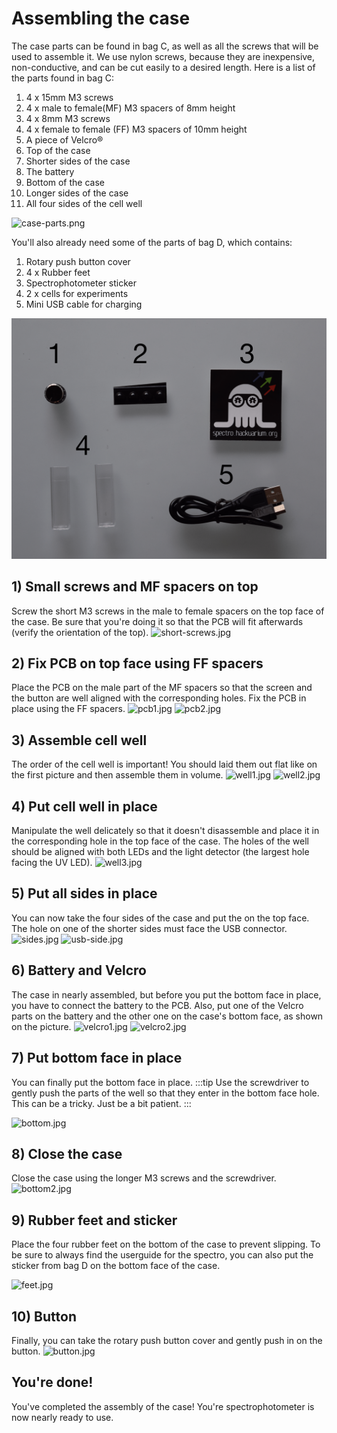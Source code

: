 # Assembling the case

The case parts can be found in bag C, as well as all the screws that will be used to assemble it. We use nylon screws, because they are inexpensive, non-conductive, and can be cut easily to a desired length. Here is a list of the parts found in bag C:

1. 4 x 15mm M3 screws
2. 4 x male to female(MF) M3 spacers of 8mm height
3. 4 x 8mm M3 screws
4. 4 x female to female (FF) M3 spacers of 10mm height
5. A piece of Velcro®
6. Top of the case
7. Shorter sides of the case
8. The battery
9. Bottom of the case
10. Longer sides of the case
11. All four sides of the cell well

![case-parts.png](case-parts.png)

You'll also already need some of the parts of bag D, which contains:

1. Rotary push button cover
2. 4 x Rubber feet
3. Spectrophotometer sticker
4. 2 x cells for experiments
5. Mini USB cable for charging

![final-parts.png](final-parts.png)

## 1) Small screws and MF spacers on top

Screw the short M3 screws in the male to female spacers on the top face of the case. Be sure that you're doing it so that the PCB will fit afterwards (verify the orientation of the top).
![short-screws.jpg](short-screws.JPG)

## 2) Fix PCB on top face using FF spacers

Place the PCB on the male part of the MF spacers so that the screen and the button are well aligned with the corresponding holes. Fix the PCB in place using the FF spacers.
![pcb1.jpg](pcb1.JPG)
![pcb2.jpg](pcb2.JPG)

## 3) Assemble cell well

The order of the cell well is important! You should laid them out flat like on the first picture and then assemble them in volume.
![well1.jpg](well1.JPG)
![well2.jpg](well2.JPG)

## 4) Put cell well in place

Manipulate the well delicately so that it doesn't disassemble and place it in the corresponding hole in the top face of the case. The holes of the well should be aligned with both LEDs and the light detector (the largest hole facing the UV LED).
![well3.jpg](well3.JPG)

## 5) Put all sides in place

You can now take the four sides of the case and put the on the top face. The hole on one of the shorter sides must face the USB connector.
![sides.jpg](sides.JPG)
![usb-side.jpg](usb-side.JPG)

## 6) Battery and Velcro

The case in nearly assembled, but before you put the bottom face in place, you have to connect the battery to the PCB. Also, put one of the Velcro parts on the battery and the other one on the case's bottom face, as shown on the picture.
![velcro1.jpg](velcro1.JPG)
![velcro2.jpg](velcro2.JPG)

## 7) Put bottom face in place

You can finally put the bottom face in place.
:::tip
Use the screwdriver to gently push the parts of the well so that they enter in the bottom face hole. This can be a tricky. Just be a bit patient.
:::

![bottom.jpg](bottom.JPG)

## 8) Close the case

Close the case using the longer M3 screws and the screwdriver.
![bottom2.jpg](bottom2.JPG)

## 9) Rubber feet and sticker

Place the four rubber feet on the bottom of the case to prevent slipping. To be sure to always find the userguide for the spectro, you can also put the sticker from bag D on the bottom face of the case.

![feet.jpg](feet.JPG)

## 10) Button

Finally, you can take the rotary push button cover and gently push in on the button.
![button.jpg](button.JPG)

## You're done!

You've completed the assembly of the case! You're spectrophotometer is now nearly ready to use.
